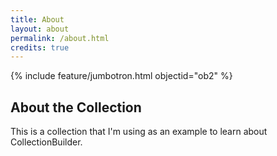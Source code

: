 ```yaml
---
title: About
layout: about
permalink: /about.html
credits: true
---
```


{% include feature/jumbotron.html objectid="ob2" %}

## About the Collection

This is a collection that I'm using as an example to learn about CollectionBuilder.
